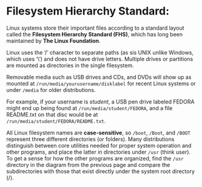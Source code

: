 # Filesystem Hierarchy Standard:

Linux systems store their important files according to a standard layout called the **Filesystem Hierarchy Standard (FHS)**, which has long been maintained by **The Linux Foundation**.

Linux uses the ‘/’ character to separate paths (as sis UNIX unlike Windows, which uses ‘\’) and does not have drive letters. Multiple drives or partitions are mounted as directories in the single filesystem.

Removable media such as USB drives and CDs, and DVDs will show up as mounted at `/run/media/yourusername/disklabel` for recent Linux systems or under `/media` for older distributions.

For example, if your username is *student*, a USB pen drive labeled FEDORA might end up being found at `/run/media/student/FEDORA`, and a file README.txt on that disc would be at `/run/media/student/FEDORA/README.txt`.

All Linux filesystem names are **case-sensitive**, so `/boot`, `/Boot`, and `/BOOT` represent three different directories (or folders). Many distributions distinguish between core utilities needed for proper system operation and other programs, and place the latter in directories under `/usr` (think user). To get a sense for how the other programs are organized, find the `/usr` directory in the diagram from the previous page and compare the subdirectories with those that exist directly under the system root directory (/).
